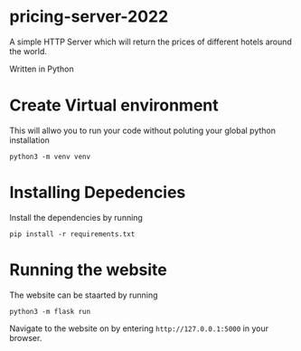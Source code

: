 # pricing-server-2022

A simple HTTP Server which will return the prices of different hotels around the world.

Written in Python

# Create Virtual environment

This will allwo you to run your code without poluting your global python installation

```
python3 -m venv venv
```

# Installing Depedencies

Install the dependencies by running 
```
pip install -r requirements.txt
```

# Running the website
The website can be staarted by running

```
python3 -m flask run
```

Navigate to the website on by entering `http://127.0.0.1:5000` in your browser.